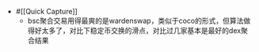 - #[[Quick Capture]]
    - bsc聚合交易用得最爽的是wardenswap，类似于coco的形式，但算法做得好太多了，对比下稳定币交换的滑点，对比过几家基本是最好的dex聚合结果


